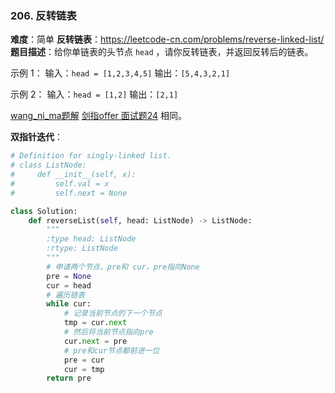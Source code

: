 ### 206. 反转链表

**难度**：简单
**反转链表**：<https://leetcode-cn.com/problems/reverse-linked-list/>  
**题目描述**：给你单链表的头节点 `head` ，请你反转链表，并返回反转后的链表。

示例 1：
输入：`head = [1,2,3,4,5]`
输出：`[5,4,3,2,1]`

示例 2：
输入：`head = [1,2]`
输出：`[2,1]`

[wang_ni_ma题解](https://leetcode-cn.com/problems/reverse-linked-list/solution/dong-hua-yan-shi-206-fan-zhuan-lian-biao-by-user74/)
[剑指offer 面试题24](https://leetcode-cn.com/problems/fan-zhuan-lian-biao-lcof/) 相同。

**双指针迭代**：
```python
# Definition for singly-linked list.
# class ListNode:
#     def __init__(self, x):
#         self.val = x
#         self.next = None

class Solution:
    def reverseList(self, head: ListNode) -> ListNode:
        """
        :type head: ListNode
        :rtype: ListNode
        """
        # 申请两个节点，pre和 cur，pre指向None
        pre = None
        cur = head
        # 遍历链表
        while cur:
            # 记录当前节点的下一个节点
            tmp = cur.next
            # 然后将当前节点指向pre
            cur.next = pre
            # pre和cur节点都前进一位
            pre = cur
            cur = tmp
        return pre
```


